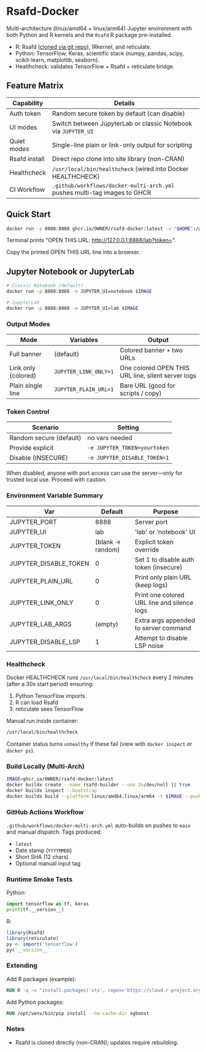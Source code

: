 # Rsafd-Docker

Multi-architecture (linux/amd64 + linux/arm64) Jupyter environment with both Python and R kernels and the `Rsafd` R package pre-installed.

* R: Rsafd ([cloned via git repo](https://github.com/princetonuniversity/rsafd)), IRkernel, and reticulate.
* Python: TensorFlow, Keras, scientific stack (numpy, pandas, scipy, scikit-learn, matplotlib, seaborn).
* Healthcheck: validates TensorFlow + Rsafd + reticulate bridge.

## Feature Matrix

| Capability | Details |
|------------|---------|
| Auth token | Random secure token by default (can disable) |
| UI modes | Switch between JupyterLab or classic Notebook via `JUPYTER_UI` |
| Quiet modes | Single-line plain or link-only output for scripting |
| Rsafd install | Direct repo clone into site library (non-CRAN) |
| Healthcheck | `/usr/local/bin/healthcheck` (wired into Docker HEALTHCHECK) |
| CI Workflow | `.github/workflows/docker-multi-arch.yml` pushes multi-tag images to GHCR |

## Quick Start

```bash
docker run -p 8888:8888 ghcr.io/OWNER/rsafd-docker:latest -v "$HOME":/workspace/notebooks
```

Terminal prints "OPEN THIS URL: http://127.0.0.1:8888/lab?token=".

Copy the printed OPEN THIS URL line into a browser. 

## Jupyter Notebook or JupyterLab

```bash
# Classic Notebook (default)
docker run -p 8888:8888 -e JUPYTER_UI=notebook $IMAGE

# JupyterLab
docker run -p 8888:8888 -e JUPYTER_UI=lab $IMAGE
```

### Output Modes

| Mode | Variables | Output |
|------|-----------|--------|
| Full banner | (default) | Colored banner + two URLs |
| Link only (colored) | `JUPYTER_LINK_ONLY=1` | One colored OPEN THIS URL line, silent server logs |
| Plain single line | `JUPYTER_PLAIN_URL=1` | Bare URL (good for scripts / copy) |

### Token Control

| Scenario | Setting |
|----------|---------|
| Random secure (default) | no vars needed |
| Provide explicit | `-e JUPYTER_TOKEN=yourtoken` |
| Disable (INSECURE) | `-e JUPYTER_DISABLE_TOKEN=1` |

When disabled, anyone with port access can use the server—only for trusted local use.  Proceed with caution.

### Environment Variable Summary

| Var | Default | Purpose |
|-----|---------|---------|
| JUPYTER_PORT | 8888 | Server port |
| JUPYTER_UI | lab | 'lab' or 'notebook' UI |
| JUPYTER_TOKEN | (blank -> random) | Explicit token override |
| JUPYTER_DISABLE_TOKEN | 0 | Set 1 to disable auth token (insecure) |
| JUPYTER_PLAIN_URL | 0 | Print only plain URL (keep logs) |
| JUPYTER_LINK_ONLY | 0 | Print one colored URL line and silence logs |
| JUPYTER_LAB_ARGS | (empty) | Extra args appended to server command |
| JUPYTER_DISABLE_LSP | 1 | Attempt to disable LSP noise |

### Healthcheck

Docker HEALTHCHECK runs `/usr/local/bin/healthcheck` every 2 minutes (after a 30s start period) ensuring:
1. Python TensorFlow imports
2. R can load Rsafd
3. reticulate sees TensorFlow

Manual run inside container:
```bash
/usr/local/bin/healthcheck
```

Container status turns `unhealthy` if these fail (view with `docker inspect` or `docker ps`).

### Build Locally (Multi-Arch)

```bash
IMAGE=ghcr.io/OWNER/rsafd-docker:latest
docker buildx create --name rsafd-builder --use 2>/dev/null || true
docker buildx inspect --bootstrap
docker buildx build --platform linux/amd64,linux/arm64 -t $IMAGE --push .
```
### GitHub Actions Workflow

`.github/workflows/docker-multi-arch.yml` auto-builds on pushes to `main` and manual dispatch. Tags produced:
* `latest`
* Date stamp (`YYYYMMDD`)
* Short SHA (12 chars)
* Optional manual input tag

### Runtime Smoke Tests

Python:
```python
import tensorflow as tf, keras
print(tf.__version__)
```

R:
```r
library(Rsafd)
library(reticulate)
py <- import('tensorflow')
py$`__version__`
```

### Extending

Add R packages (example):
```dockerfile
RUN R -q -e "install.packages('xts', repos='https://cloud.r-project.org', dependencies=TRUE)"
```

Add Python packages:
```dockerfile
RUN /opt/venv/bin/pip install --no-cache-dir xgboost
```

### Notes

* Rsafd is cloned directly (non-CRAN); updates require rebuilding.
